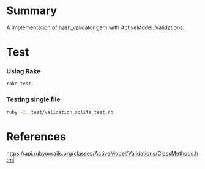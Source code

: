 # Summary

A implementation of hash_validator gem with ActiveModel::Validations.

# Test

### Using Rake

```bash
rake test
```

### Testing single file 

```bash
ruby -I. test/validation_sqlite_test.rb
```

# References

https://api.rubyonrails.org/classes/ActiveModel/Validations/ClassMethods.html
